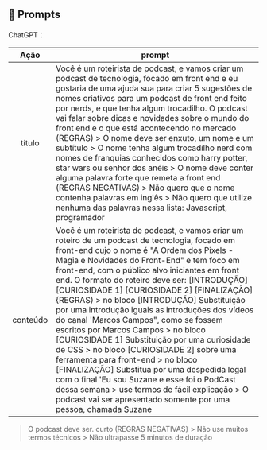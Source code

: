 ## 🧠 Prompts


ChatGPT：

|   Ação   | prompt                                                                                                                                                                                                                                                                         |
| :------: | ------------------------------------------------------------------------------------------------------------------------------------------------------------------------------------------------------------------------------------------------------------------------------ |
|  título  | Você é um roteirista de podcast, e vamos criar um podcast de tecnologia, focado em front end e eu gostaria de uma ajuda sua para criar 5 sugestões de nomes criativos para um podcast de front end feito por nerds, e que tenha algum trocadilho. O podcast vai falar sobre dicas e novidades sobre o mundo do front end e o que está acontecendo no mercado (REGRAS) > O nome deve ser enxuto, um nome e um subtítulo > O nome tenha algum trocadilho nerd com nomes de franquias conhecidos como harry potter, star wars ou senhor dos anéis > O nome deve conter alguma palavra forte que remeta a front end (REGRAS NEGATIVAS) > Não quero que o nome contenha palavras em inglês > Não quero que utilize nenhuma das palavras nessa lista: Javascript, programador                                                 |
| conteúdo | Você é um roteirista de podcast, e vamos criar um roteiro de um podcast de tecnologia, focado em front-end cujo o nome é "A Ordem dos Pixels - Magia e Novidades do Front-End" e tem foco em front-end, com o público alvo iniciantes em front end. O formato do roteiro deve ser: [INTRODUÇÃO] [CURIOSIDADE 1] [CURIOSIDADE 2] [FINALIZAÇÃO] {REGRAS) > no bloco [INTRODUÇÃO] Substituição por uma introdução iguais as introduções dos vídeos do canal 'Marcos Campos", como se fossem escritos por Marcos Campos > no bloco [CURIOSIDADE 1] Substituição por uma curiosidade de CSS > no bloco [CURIOSIDADE 2] sobre uma ferramenta para front-end > no bloco [FINALIZAÇÃO] Substitua por uma despedida legal com o final 'Eu sou Suzane e esse foi o PodCast dessa semana > use termos de fácil explicação > O podcast vai ser apresentado somente por uma pessoa, chamada Suzane 
> O podcast deve ser. curto (REGRAS NEGATIVAS} > Não use muitos termos técnicos > Não ultrapasse 5 minutos de duração

